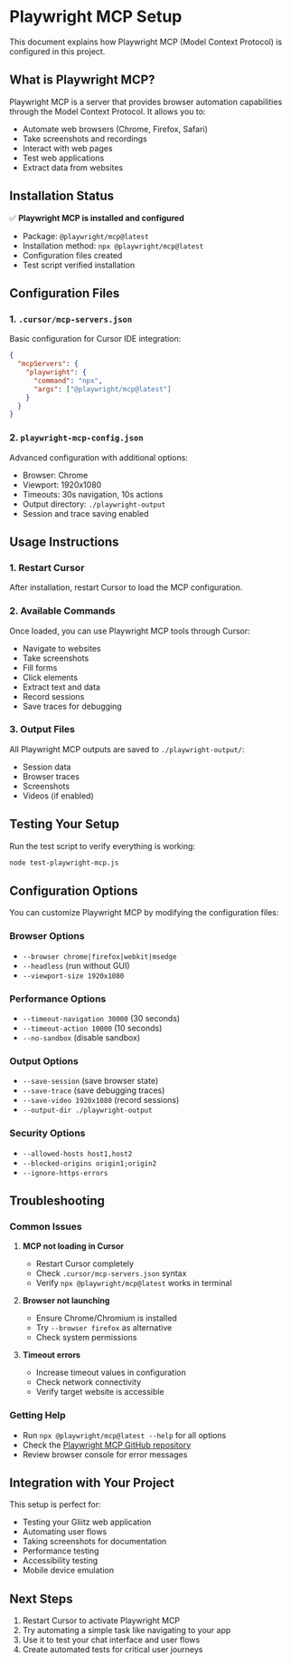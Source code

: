 # Playwright MCP Setup

This document explains how Playwright MCP (Model Context Protocol) is configured in this project.

## What is Playwright MCP?

Playwright MCP is a server that provides browser automation capabilities through the Model Context Protocol. It allows you to:
- Automate web browsers (Chrome, Firefox, Safari)
- Take screenshots and recordings
- Interact with web pages
- Test web applications
- Extract data from websites

## Installation Status

✅ **Playwright MCP is installed and configured**

- Package: `@playwright/mcp@latest`
- Installation method: `npx @playwright/mcp@latest`
- Configuration files created
- Test script verified installation

## Configuration Files

### 1. `.cursor/mcp-servers.json`
Basic configuration for Cursor IDE integration:
```json
{
  "mcpServers": {
    "playwright": {
      "command": "npx",
      "args": ["@playwright/mcp@latest"]
    }
  }
}
```

### 2. `playwright-mcp-config.json`
Advanced configuration with additional options:
- Browser: Chrome
- Viewport: 1920x1080
- Timeouts: 30s navigation, 10s actions
- Output directory: `./playwright-output`
- Session and trace saving enabled

## Usage Instructions

### 1. Restart Cursor
After installation, restart Cursor to load the MCP configuration.

### 2. Available Commands
Once loaded, you can use Playwright MCP tools through Cursor:
- Navigate to websites
- Take screenshots
- Fill forms
- Click elements
- Extract text and data
- Record sessions
- Save traces for debugging

### 3. Output Files
All Playwright MCP outputs are saved to `./playwright-output/`:
- Session data
- Browser traces
- Screenshots
- Videos (if enabled)

## Testing Your Setup

Run the test script to verify everything is working:
```bash
node test-playwright-mcp.js
```

## Configuration Options

You can customize Playwright MCP by modifying the configuration files:

### Browser Options
- `--browser chrome|firefox|webkit|msedge`
- `--headless` (run without GUI)
- `--viewport-size 1920x1080`

### Performance Options
- `--timeout-navigation 30000` (30 seconds)
- `--timeout-action 10000` (10 seconds)
- `--no-sandbox` (disable sandbox)

### Output Options
- `--save-session` (save browser state)
- `--save-trace` (save debugging traces)
- `--save-video 1920x1080` (record sessions)
- `--output-dir ./playwright-output`

### Security Options
- `--allowed-hosts host1,host2`
- `--blocked-origins origin1;origin2`
- `--ignore-https-errors`

## Troubleshooting

### Common Issues

1. **MCP not loading in Cursor**
   - Restart Cursor completely
   - Check `.cursor/mcp-servers.json` syntax
   - Verify `npx @playwright/mcp@latest` works in terminal

2. **Browser not launching**
   - Ensure Chrome/Chromium is installed
   - Try `--browser firefox` as alternative
   - Check system permissions

3. **Timeout errors**
   - Increase timeout values in configuration
   - Check network connectivity
   - Verify target website is accessible

### Getting Help

- Run `npx @playwright/mcp@latest --help` for all options
- Check the [Playwright MCP GitHub repository](https://github.com/microsoft/playwright-mcp)
- Review browser console for error messages

## Integration with Your Project

This setup is perfect for:
- Testing your Gliitz web application
- Automating user flows
- Taking screenshots for documentation
- Performance testing
- Accessibility testing
- Mobile device emulation

## Next Steps

1. Restart Cursor to activate Playwright MCP
2. Try automating a simple task like navigating to your app
3. Use it to test your chat interface and user flows
4. Create automated tests for critical user journeys




